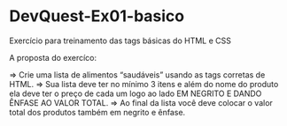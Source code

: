 # DevQuest-Ex01-basico
Exercício para treinamento das tags básicas do HTML e CSS

A proposta do exercíco:

=> Crie uma lista de alimentos “saudáveis” usando as tags corretas de HTML.
=> Sua lista deve ter no mínimo 3 itens e além do nome do produto ela deve ter o preço de cada um logo ao lado EM NEGRITO E DANDO ÊNFASE AO VALOR TOTAL.
=> Ao final da lista você deve colocar o valor total dos produtos também em negrito e ênfase.
